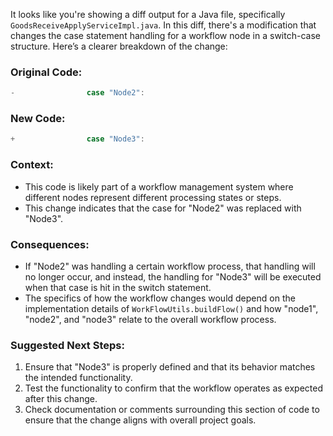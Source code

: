 It looks like you're showing a diff output for a Java file, specifically `GoodsReceiveApplyServiceImpl.java`. In this diff, there's a modification that changes the case statement handling for a workflow node in a switch-case structure. Here’s a clearer breakdown of the change:

### Original Code:
```java
-                case "Node2":
```

### New Code:
```java
+                case "Node3":
```

### Context:
- This code is likely part of a workflow management system where different nodes represent different processing states or steps.
- This change indicates that the case for "Node2" was replaced with "Node3". 

### Consequences:
- If "Node2" was handling a certain workflow process, that handling will no longer occur, and instead, the handling for "Node3" will be executed when that case is hit in the switch statement.
- The specifics of how the workflow changes would depend on the implementation details of `WorkFlowUtils.buildFlow()` and how "node1", "node2", and "node3" relate to the overall workflow process.

### Suggested Next Steps:
1. Ensure that "Node3" is properly defined and that its behavior matches the intended functionality.
2. Test the functionality to confirm that the workflow operates as expected after this change.
3. Check documentation or comments surrounding this section of code to ensure that the change aligns with overall project goals.